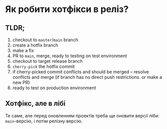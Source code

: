 # Як робити хотфікси в реліз?

## **TLDR;**

1. checkout to `master`/`main` branch
2. create a hotfix branch
3. make a fix
4. PR to `main`, merge, ready to testing on test environment
5. checkout to target release branch
6. `cherry-pick` the hotfix commit
7. if cherry-picked commit conflicts and should be merged – resolve conflicts and merge
(if branch has no direct push restrictions. or make a new PR)
8. ready to test on production environment

## Хотфікс, але в лібі

Те саме, але перед оновленням проектів треба ще оновити версії ліби:
`main`-версію, і потім релізну версію.
